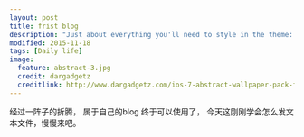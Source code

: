 ```yaml
---
layout: post
title: frist blog
description: "Just about everything you'll need to style in the theme: headings, paragraphs, blockquotes, tables, code blocks, and more."
modified: 2015-11-18
tags: [Daily life]
image:
  feature: abstract-3.jpg
  credit: dargadgetz
  creditlink: http://www.dargadgetz.com/ios-7-abstract-wallpaper-pack-for-iphone-5-and-ipod-touch-retina/
---
```

经过一阵子的折腾， 属于自己的blog 终于可以使用了， 今天这刚刚学会怎么发文本文件，慢慢来吧。
